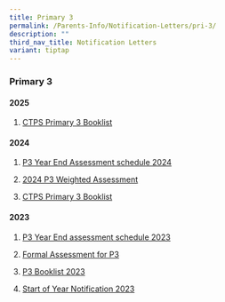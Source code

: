 ```yaml
---
title: Primary 3
permalink: /Parents-Info/Notification-Letters/pri-3/
description: ""
third_nav_title: Notification Letters
variant: tiptap
---
```

<h3>Primary 3</h3>
<h4>2025</h4>
<ol data-tight="true" class="tight">
<li>
<p><a href="/files/2025/P3.pdf" rel="noopener nofollow" target="_blank">CTPS Primary 3 Booklist</a>
</p>
</li>
</ol>
<h4>2024</h4>
<ol data-tight="true" class="tight">
<li>
<p><a href="/files/2024/P3_Notification_on_YEA_dates_2024.pdf" rel="noopener noreferrer nofollow" target="_blank">P3 Year End Assessment schedule 2024</a>
</p>
</li>
<li>
<p><a href="/files/2024/2024_Formal_Assessment_for_Primary_3__Parent_s_Notification__1.pdf" rel="noopener noreferrer nofollow" target="_blank">2024 P3 Weighted Assessment</a>
</p>
</li>
<li>
<p><a href="/files/2024/P3_booklist_2024.pdf" rel="noopener noreferrer nofollow" target="_blank">CTPS Primary 3 Booklist</a>
</p>
</li>
</ol>
<h4>2023</h4>
<ol data-tight="true" class="tight">
<li>
<p><a href="/files/2023/T3/primary%20three%20year-end%20assessment%20schedule%202023.pdf" rel="noopener noreferrer nofollow" target="_blank">P3 Year End assessment schedule 2023</a>
</p>
</li>
<li>
<p><a href="/files/2023/T1/2023%20Formal%20Assessment%20for%20P3%20(Parent%20notification)%20.pdf" rel="noopener noreferrer nofollow" target="_blank">Formal Assessment for P3</a>
</p>
</li>
<li>
<p><a href="/files/2023/P3%202023%20BOOKLIST.pdf" rel="noopener noreferrer nofollow" target="_blank">P3 Booklist 2023</a>
</p>
</li>
<li>
<p><a href="/files/2023/T1/2023%20Start%20of%20Year%20Notification_FINAL%20v2.pdf" rel="noopener noreferrer nofollow" target="_blank">Start of Year Notification 2023</a>
</p>
</li>
</ol>
<p></p>